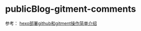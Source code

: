 # publicBlog-gitment-comments

参考： [hexo部署github和gitment操作简单介绍](http://www.cnblogs.com/xcg-yg/p/8394022.html)
